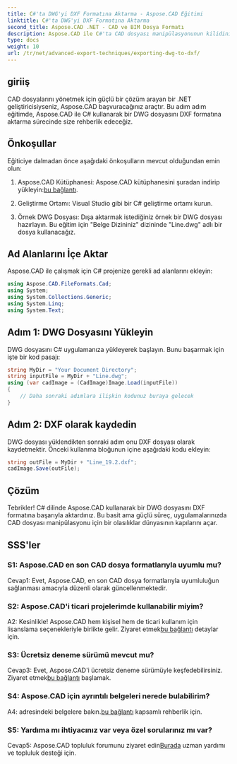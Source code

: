 ```yaml
---
title: C#'ta DWG'yi DXF Formatına Aktarma - Aspose.CAD Eğitimi
linktitle: C#'ta DWG'yi DXF Formatına Aktarma
second_title: Aspose.CAD .NET - CAD ve BIM Dosya Formatı
description: Aspose.CAD ile C#'ta CAD dosyası manipülasyonunun kilidini açın. DWG'yi zahmetsizce DXF'ye aktarmayı öğrenin. Sorunsuz entegrasyon için adım adım kılavuzumuzu izleyin.
type: docs
weight: 10
url: /tr/net/advanced-export-techniques/exporting-dwg-to-dxf/
---
```

## giriiş

CAD dosyalarını yönetmek için güçlü bir çözüm arayan bir .NET geliştiricisiyseniz, Aspose.CAD başvuracağınız araçtır. Bu adım adım eğitimde, Aspose.CAD ile C# kullanarak bir DWG dosyasını DXF formatına aktarma sürecinde size rehberlik edeceğiz.

## Önkoşullar

Eğiticiye dalmadan önce aşağıdaki önkoşulların mevcut olduğundan emin olun:

1. Aspose.CAD Kütüphanesi: Aspose.CAD kütüphanesini şuradan indirip yükleyin:[bu bağlantı](https://releases.aspose.com/cad/net/).

2. Geliştirme Ortamı: Visual Studio gibi bir C# geliştirme ortamı kurun.

3. Örnek DWG Dosyası: Dışa aktarmak istediğiniz örnek bir DWG dosyası hazırlayın. Bu eğitim için "Belge Dizininiz" dizininde "Line.dwg" adlı bir dosya kullanacağız.

## Ad Alanlarını İçe Aktar

Aspose.CAD ile çalışmak için C# projenize gerekli ad alanlarını ekleyin:

```csharp
using Aspose.CAD.FileFormats.Cad;
using System;
using System.Collections.Generic;
using System.Linq;
using System.Text;
```

## Adım 1: DWG Dosyasını Yükleyin

DWG dosyasını C# uygulamanıza yükleyerek başlayın. Bunu başarmak için işte bir kod pasajı:

```csharp
string MyDir = "Your Document Directory";
string inputFile = MyDir + "Line.dwg";
using (var cadImage = (CadImage)Image.Load(inputFile))
{
    // Daha sonraki adımlara ilişkin kodunuz buraya gelecek
}
```

## Adım 2: DXF olarak kaydedin

DWG dosyası yüklendikten sonraki adım onu DXF dosyası olarak kaydetmektir. Önceki kullanma bloğunun içine aşağıdaki kodu ekleyin:

```csharp
string outFile = MyDir + "Line_19.2.dxf";
cadImage.Save(outFile);
```

## Çözüm

Tebrikler! C# dilinde Aspose.CAD kullanarak bir DWG dosyasını DXF formatına başarıyla aktardınız. Bu basit ama güçlü süreç, uygulamalarınızda CAD dosyası manipülasyonu için bir olasılıklar dünyasının kapılarını açar.

## SSS'ler

### S1: Aspose.CAD en son CAD dosya formatlarıyla uyumlu mu?

Cevap1: Evet, Aspose.CAD, en son CAD dosya formatlarıyla uyumluluğun sağlanması amacıyla düzenli olarak güncellenmektedir.

### S2: Aspose.CAD'i ticari projelerimde kullanabilir miyim?

 A2: Kesinlikle! Aspose.CAD hem kişisel hem de ticari kullanım için lisanslama seçenekleriyle birlikte gelir. Ziyaret etmek[bu bağlantı](https://purchase.aspose.com/buy) detaylar için.

### S3: Ücretsiz deneme sürümü mevcut mu?

 Cevap3: Evet, Aspose.CAD'i ücretsiz deneme sürümüyle keşfedebilirsiniz. Ziyaret etmek[bu bağlantı](https://releases.aspose.com/) başlamak.

### S4: Aspose.CAD için ayrıntılı belgeleri nerede bulabilirim?

 A4: adresindeki belgelere bakın.[bu bağlantı](https://reference.aspose.com/cad/net/) kapsamlı rehberlik için.

### S5: Yardıma mı ihtiyacınız var veya özel sorularınız mı var?

 Cevap5: Aspose.CAD topluluk forumunu ziyaret edin[Burada](https://forum.aspose.com/c/cad/19) uzman yardımı ve topluluk desteği için.